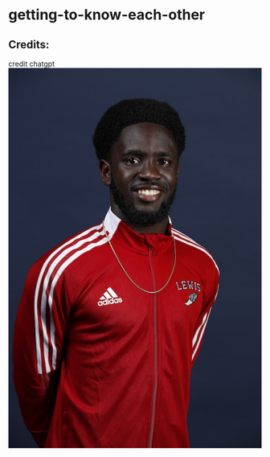 # getting-to-know-each-other
## Credits:
credit chatgpt
![image alt](https://github.com/ToussaintTyler/getting-to-know-each-other/blob/638703f3a50d8721784a61969b424c23537b27bf/me-800-by-800.JPG)
